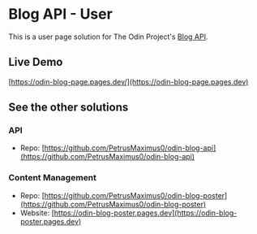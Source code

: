# Blog API - User

This is a user page solution for The Odin Project's [Blog API](https://www.theodinproject.com/lessons/node-path-nodejs-blog-api).

## Live Demo
[https://odin-blog-page.pages.dev/](https://odin-blog-page.pages.dev)

## See the other solutions

### API 
  - Repo: [https://github.com/PetrusMaximus0/odin-blog-api](https://github.com/PetrusMaximus0/odin-blog-api)
    
### Content Management
  - Repo: [https://github.com/PetrusMaximus0/odin-blog-poster](https://github.com/PetrusMaximus0/odin-blog-poster)
  - Website: [https://odin-blog-poster.pages.dev](https://odin-blog-poster.pages.dev)
